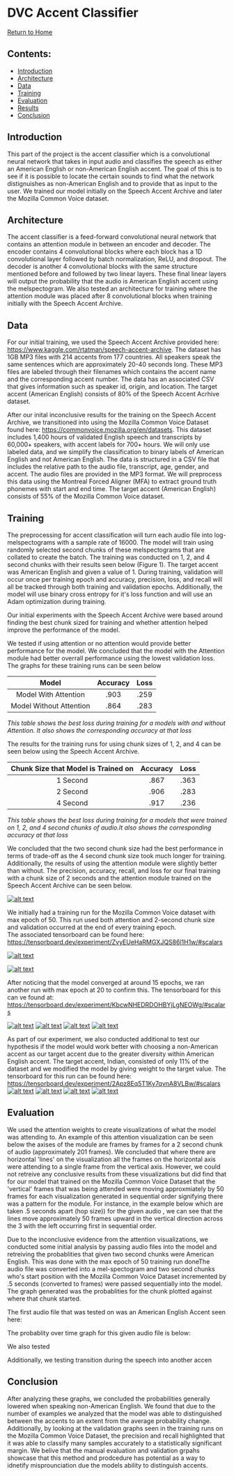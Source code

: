 # DVC Accent Classifier
[Return to Home](index.md)
## Contents:
- [Introduction](#introduction)
- [Architecture](#architecture)
- [Data](#data)
- [Training](#training)
- [Evaluation](#evaluation)
- [Results](#results)
- [Conclusion](#conclusion)


## Introduction
This part of the project is the accent classifier which  is a convolutional neural network that takes in input audio and classifies the speech as either an American English or non-American English accent. The goal of this is to see
if it is possible to locate the certain sounds to find what the network distignuishes as non-American English and to provide that as input to the user. We trained our model initially on the Speech Accent Archive and later the Mozilla Common Voice dataset.

## Architecture
The accent classifier is a feed-forward convolutional neural network that contains an attention module in between an encoder and decoder. The encoder contains 4 convolutional blocks where each block has a 1D convolutional layer followed by batch normalization, ReLU, and dropout. The decoder is another 4 convolutional blocks with the same structure mentioned before and followed by two linear layers. These final linear layers will output the probability that the audio is American English accent using the melspectogram. We also tested an architecture for training where the attention module was placed after 8 convolutional blocks when training initially with the Speech Accent Archive.

## Data
For our initial training, we used the Speech Accent Archive provided here: https://www.kaggle.com/rtatman/speech-accent-archive. The dataset has 1GB MP3 files with 214 accents from 177 countries. All speakers speak the same sentences which are approximately 20-40 seconds long. These MP3 files are labeled through their filenames which contains the accent name and the corresponding accent number. The data has an associated CSV that gives information such as speaker id, origin, and location.
The target accent (American English) consists of 80% of the Speech Accent Acrhive dataset.

After our inital inconclusive results for the training on the Speech Accent Archive, we transitioned into using the Mozilla Common Voice Dataset found here: https://commonvoice.mozilla.org/en/datasets. 
This dataset includes 1,400 hours of validated English speech and transcripts by 60,000+ speakers, with accent labels for 700+ hours. We will only use labeled data, and we simplify the classification to binary labels of American English and not American English. The data is structured in a CSV file that includes the relative path to the audio file, transcript, age, gender, and accent. The audio files are provided in the MP3 format. We will preprocess this data using the Montreal Forced Aligner (MFA) to extract ground truth phonemes with start and end time.
The target accent (American English) consists of 55% of the Mozilla Common Voice dataset.
## Training
 The preprocessing for accent classification will turn each audio file into log-melspectograms with a sample rate of 16000. The model will train using randomly selected second chunks of these melspectograms that are collated to create the batch. The training was conducted on 1, 2, and 4 second chunks with their results seen below (Figure 1). The target accent was American English and given a value of 1. During training, validation will occur once per training epoch and accuracy, precision, loss, and recall will all be tracked through both training and validation epochs. Additionally, the model will use binary cross entropy for it's loss function and will use an Adam optimization during training.

Our initial experiments with the Speech Accent Archive were based around finding the best chunk sized for training and whether attention helped improve the performance of the model. 

We tested if using attention or no attention would provide better performance for the model. 
We concluded that the model with the Attention module had better overrall performance using the lowest validation loss. The graphs for these training runs can be seen below


| Model | Accuracy| Loss | 
|:-----:|:------:|:--------:|
|Model With Attention|.903| .259|
|Model Without Attention|.864|.283|
*This table shows the best loss during training for a models  with  and  without  Attention.   It  also  shows  the  corresponding accuracy at that loss*

The results for the training runs for using chunk sizes of 1, 2, and 4 can be seen below using the Speech Accent Archive. 

| Chunk Size that Model is Trained on| Accuracy| Loss | 
|:-----:|:------:|:--------:|
|1 Second|.867| .363
|2 Second|.906|.283|
|4 Second|.917|.236|
*This table shows the best loss during training for a models that were trained on 1, 2, and 4 second chunks of audio.It also shows the corresponding accuracy at that loss*

We concluded that the two second chunk size had the best performance in terms of trade-off as the 4 second chunk size took much longer for training. Additionally, the results of using the attention module were slightly better than without. The precision, accuracy, recall, and loss for our final training with a chunk size of 2 seconds and the attention module trained on the Speech Accent Archive can be seen below. 

[![alt text](images/accent-c/recall.png)](iimages/accent-c/recall.png)


We initially had a training run for the Mozilla Common Voice dataset with max epoch of 50. This run used both attention and 2-second chunk size and validation occurred at the end of every training epoch.  
The associated tensorboard can be found here: https://tensorboard.dev/experiment/ZvyEUeHaRMGXJQS86l1H1w/#scalars

[![alt text](images/accent-c/50epoch.png)](images/accent-c/50epoch.png)

[![alt text](https://i.imgur.com/AEfY3C1.png)](https://i.imgur.com/AEfY3C1.png)

After noticing that the model converged at around 15 epochs, we ran another run with max epoch at 20 to confirm this.
The tensorboard for this can ve found at: https://tensorboard.dev/experiment/KbcwNHEDRDOHBYjLgNEOWg/#scalars

[![alt text](https://i.imgur.com/Lo7v36S.png)](https://i.imgur.com/Lo7v36S.png)
[![alt text](https://i.imgur.com/Bq0pqyS.png)](https://i.imgur.com/Bq0pqyS.png)
[![alt text](https://i.imgur.com/QUCFSW1.png)](https://i.imgur.com/QUCFSW1.png)
[![alt text](https://i.imgur.com/BQ5P3gP.png)](https://i.imgur.com/BQ5P3gP.png)



 As part of our experiment, we also conducted additional to test our hypothesis if the model would work better with choosing a non-American accent as our target accent due to the greater diversity within American English accent.
The target accent, Indian, consisted of only 11% of the dataset and we modified the model by giving weight to the target value. 
The tensorboard for this run can be found here: https://tensorboard.dev/experiment/2Apz8Eq5T1Ky7qvnA8VLBw/#scalars
[![alt text](https://i.imgur.com/WUxEINh.png)](https://i.imgur.com/WUxEINh.png)
[![alt text](https://i.imgur.com/E0JXlVh.png)](https://i.imgur.com/E0JXlVh.png)
[![alt text](https://i.imgur.com/BbIoGad.png)](https://i.imgur.com/BbIoGad.png)
[![alt text](https://i.imgur.com/0uk94Ay.png)](https://i.imgur.com/0uk94Ay.png)

## Evaluation



We used the attention weights to create visualizations of what the model was attending to. An example of this attention visualization can be seen below the axises of the module are frames by frames for a 2 second chunk of audio (approximately 201 frames). We concluded that where there are horizontal 'lines' on the visualization all the frames on the horizontal axis were attending to a single frame from the vertical axis. 
However, we could not retreive any conclusive results from these visualizations but did find that for our model that trained on the Mozilla Common Voice Dataset that the 'vertical' frames that was being attended were moving approxmiately by 50 frames for each visualization generated in sequential order signifying there was a pattern for the module. For instance, in the example below which are taken .5 seconds apart (hop size)) for the given audio , we can see that the lines move approximately 50 frames upward in the vertical direction across the 3 with the left occurring first in sequential order.

Due to the inconclusive evidence from the attention visualizations, we 
conducted some initial analysis by passing audio files into the model and retreiving the probablities 
that given two second chunks were American English. This was done with the max epoch of 50 training run doneThe audio file was converted into a mel-spectogram and two second chunks who's start position
with the Mozilla Common Voice Dataset
incremented by .5 seconds (converted to frames) were passed sequentially into the model. The graph generated was the probablities for the chunk plotted against where that 
chunk started. 

The first audio file that was  tested on was an American English Accent seen here:

The probablity over time graph for this given audio file is below:

We also tested 

Additionally, we testing transition during the speech into another accen




## Conclusion
After analyzing these graphs, we concluded the probabilities generally lowered when speaking non-American English. We found that due to the number of examples we analyzed that the model was able to distinguished between the accents to an extent from the average probability change. 
Additionally, by looking at the validation graphs seen in the training runs on the Mozilla Common Voice Dataset,
 the precision and recall highlighted that it was able to classify many samples accurately to a statistically significant margin.
We belive that the manual evaluation and validation grpahs showcase that this method and prodcedure has potential as a way to idnetify misprounciation due 
the models ability to distinguish accents.